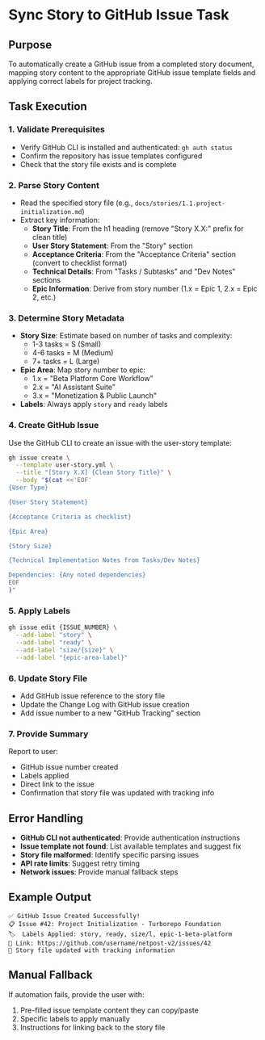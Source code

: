 # Sync Story to GitHub Issue Task

## Purpose

To automatically create a GitHub issue from a completed story document, mapping story content to the appropriate GitHub issue template fields and applying correct labels for project tracking.

## Task Execution

### 1. Validate Prerequisites

- Verify GitHub CLI is installed and authenticated: `gh auth status`
- Confirm the repository has issue templates configured
- Check that the story file exists and is complete

### 2. Parse Story Content

- Read the specified story file (e.g., `docs/stories/1.1.project-initialization.md`)
- Extract key information:
  - **Story Title**: From the h1 heading (remove "Story X.X:" prefix for clean title)
  - **User Story Statement**: From the "Story" section
  - **Acceptance Criteria**: From the "Acceptance Criteria" section (convert to checklist format)
  - **Technical Details**: From "Tasks / Subtasks" and "Dev Notes" sections
  - **Epic Information**: Derive from story number (1.x = Epic 1, 2.x = Epic 2, etc.)

### 3. Determine Story Metadata

- **Story Size**: Estimate based on number of tasks and complexity:
  - 1-3 tasks = S (Small)
  - 4-6 tasks = M (Medium)
  - 7+ tasks = L (Large)
- **Epic Area**: Map story number to epic:
  - 1.x = "Beta Platform Core Workflow"
  - 2.x = "AI Assistant Suite"
  - 3.x = "Monetization & Public Launch"
- **Labels**: Always apply `story` and `ready` labels

### 4. Create GitHub Issue

Use the GitHub CLI to create an issue with the user-story template:

```bash
gh issue create \
  --template user-story.yml \
  --title "[Story X.X] {Clean Story Title}" \
  --body "$(cat <<'EOF'
{User Type}

{User Story Statement}

{Acceptance Criteria as checklist}

{Epic Area}

{Story Size}

{Technical Implementation Notes from Tasks/Dev Notes}

Dependencies: {Any noted dependencies}
EOF
)"
```

### 5. Apply Labels

```bash
gh issue edit {ISSUE_NUMBER} \
  --add-label "story" \
  --add-label "ready" \
  --add-label "size/{size}" \
  --add-label "{epic-area-label}"
```

### 6. Update Story File

- Add GitHub issue reference to the story file
- Update the Change Log with GitHub issue creation
- Add issue number to a new "GitHub Tracking" section

### 7. Provide Summary

Report to user:
- GitHub issue number created
- Labels applied
- Direct link to the issue
- Confirmation that story file was updated with tracking info

## Error Handling

- **GitHub CLI not authenticated**: Provide authentication instructions
- **Issue template not found**: List available templates and suggest fix
- **Story file malformed**: Identify specific parsing issues
- **API rate limits**: Suggest retry timing
- **Network issues**: Provide manual fallback steps

## Example Output

```
✅ GitHub Issue Created Successfully!
📋 Issue #42: Project Initialization - Turborepo Foundation
🏷️  Labels Applied: story, ready, size/l, epic-1-beta-platform
🔗 Link: https://github.com/username/netpost-v2/issues/42
📝 Story file updated with tracking information
```

## Manual Fallback

If automation fails, provide the user with:
1. Pre-filled issue template content they can copy/paste
2. Specific labels to apply manually
3. Instructions for linking back to the story file